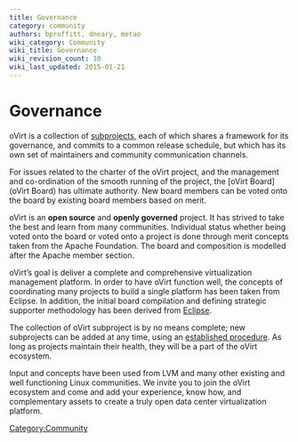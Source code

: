 ```yaml
---
title: Governance
category: community
authors: bproffitt, dneary, metao
wiki_category: Community
wiki_title: Governance
wiki_revision_count: 10
wiki_last_updated: 2015-01-21
---
```


# Governance

oVirt is a collection of [subprojects](subprojects), each of which shares a framework for its governance, and commits to a common release schedule, but which has its own set of maintainers and community communication channels.

For issues related to the charter of the oVirt project, and the management and co-ordination of the smooth running of the project, the [oVirt Board](oVirt Board) has ultimate authority. New board members can be voted onto the board by existing board members based on merit.

oVirt is an **open source** and **openly governed** project. It has strived to take the best and learn from many communities. Individual status whether being voted onto the board or voted onto a project is done through merit concepts taken from the Apache Foundation. The board and composition is modelled after the Apache member section.

oVirt’s goal is deliver a complete and comprehensive virtualization management platform. In order to have oVirt function well, the concepts of coordinating many projects to build a single platform has been taken from Eclipse. In addition, the initial board compilation and defining strategic supporter methodology has been derived from [Eclipse](http://www.eclipse.org).

The collection of oVirt subproject is by no means complete; new subprojects can be added at any time, using an [ established procedure](Incubating_an_oVirt_Subproject). As long as projects maintain their health, they will be a part of the oVirt ecosystem.

Input and concepts have been used from LVM and many other existing and well functioning Linux communities. We invite you to join the oVirt ecosystem and come and add your experience, know how, and complementary assets to create a truly open data center virtualization platform.

<Category:Community>
